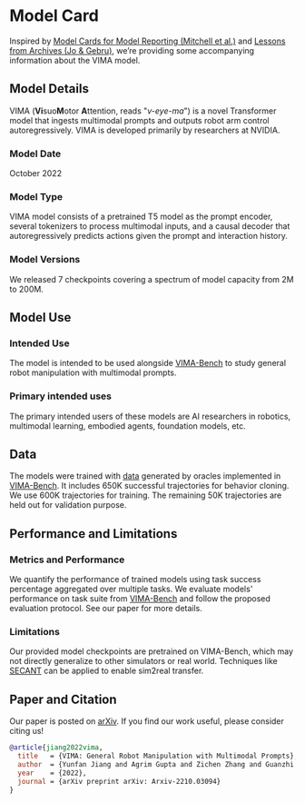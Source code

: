 # Model Card

Inspired by [Model Cards for Model Reporting (Mitchell et al.)](https://arxiv.org/abs/1810.03993) and [Lessons from Archives (Jo & Gebru)](https://arxiv.org/abs/1912.10389), we’re providing some accompanying information about the VIMA model.

## Model Details
VIMA (**Vi**suo**M**otor **A**ttention, reads "_v-eye-ma_") is a novel Transformer model that ingests multimodal prompts and outputs robot arm control autoregressively. VIMA is developed primarily by researchers at NVIDIA.

### Model Date
October 2022

### Model Type
VIMA model consists of a pretrained T5 model as the prompt encoder, several tokenizers to process multimodal inputs, and a causal decoder that autoregressively predicts actions given the prompt and interaction history.

### Model Versions
We released 7 checkpoints covering a spectrum of model capacity from 2M to 200M.

## Model Use

### Intended Use
The model is intended to be used alongside [VIMA-Bench](https://github.com/vimalabs/VimaBench) to study general robot manipulation with multimodal prompts.


### Primary intended uses
The primary intended users of these models are AI researchers in robotics, multimodal learning, embodied agents, foundation models, etc.

## Data
The models were trained with [data](https://doi.org/10.5281/zenodo.7127587) generated by oracles implemented in [VIMA-Bench](https://github.com/vimalabs/VimaBench). It includes 650K successful trajectories for behavior cloning. We use 600K trajectories for training. The remaining 50K trajectories are held out for validation purpose.

## Performance and Limitations
### Metrics and Performance
We quantify the performance of trained models using task success percentage aggregated over multiple tasks. We evaluate models' performance on task suite from [VIMA-Bench](https://github.com/vimalabs/VimaBench) and follow the proposed evaluation protocol. See our paper for more details.

### Limitations
Our provided model checkpoints are pretrained on VIMA-Bench, which may not directly generalize to other simulators or real world. Techniques like [SECANT](https://linxifan.github.io/secant-site/) can be applied to enable sim2real transfer.

## Paper and Citation

Our paper is posted on [arXiv](https://arxiv.org/abs/2210.03094). If you find our work useful, please consider citing us! 

```bibtex
@article{jiang2022vima,
  title   = {VIMA: General Robot Manipulation with Multimodal Prompts},
  author  = {Yunfan Jiang and Agrim Gupta and Zichen Zhang and Guanzhi Wang and Yongqiang Dou and Yanjun Chen and Li Fei-Fei and Anima Anandkumar and Yuke Zhu and Linxi Fan},
  year    = {2022},
  journal = {arXiv preprint arXiv: Arxiv-2210.03094}
}
```

